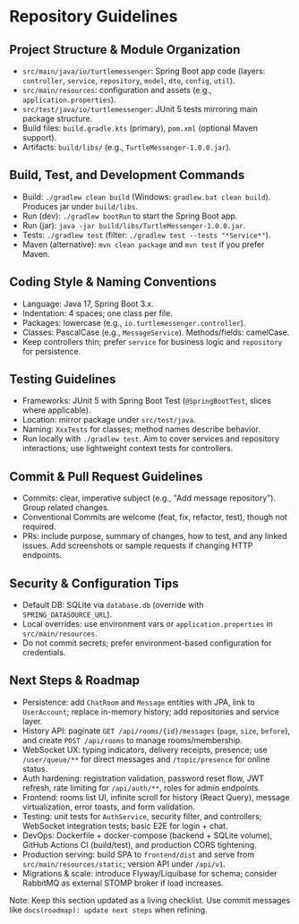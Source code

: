 # Repository Guidelines

## Project Structure & Module Organization
- `src/main/java/io/turtlemessenger`: Spring Boot app code (layers: `controller`, `service`, `repository`, `model`, `dto`, `config`, `util`).
- `src/main/resources`: configuration and assets (e.g., `application.properties`).
- `src/test/java/io/turtlemessenger`: JUnit 5 tests mirroring main package structure.
- Build files: `build.gradle.kts` (primary), `pom.xml` (optional Maven support).
- Artifacts: `build/libs/` (e.g., `TurtleMessenger-1.0.0.jar`).

## Build, Test, and Development Commands
- Build: `./gradlew clean build` (Windows: `gradlew.bat clean build`). Produces jar under `build/libs`.
- Run (dev): `./gradlew bootRun` to start the Spring Boot app.
- Run (jar): `java -jar build/libs/TurtleMessenger-1.0.0.jar`.
- Tests: `./gradlew test` (filter: `./gradlew test --tests "*Service*"`).
- Maven (alternative): `mvn clean package` and `mvn test` if you prefer Maven.

## Coding Style & Naming Conventions
- Language: Java 17, Spring Boot 3.x.
- Indentation: 4 spaces; one class per file.
- Packages: lowercase (e.g., `io.turtlemessenger.controller`).
- Classes: PascalCase (e.g., `MessageService`). Methods/fields: camelCase.
- Keep controllers thin; prefer `service` for business logic and `repository` for persistence.

## Testing Guidelines
- Frameworks: JUnit 5 with Spring Boot Test (`@SpringBootTest`, slices where applicable).
- Location: mirror package under `src/test/java`.
- Naming: `XxxTests` for classes; method names describe behavior.
- Run locally with `./gradlew test`. Aim to cover services and repository interactions; use lightweight context tests for controllers.

## Commit & Pull Request Guidelines
- Commits: clear, imperative subject (e.g., "Add message repository"). Group related changes.
- Conventional Commits are welcome (feat, fix, refactor, test), though not required.
- PRs: include purpose, summary of changes, how to test, and any linked issues. Add screenshots or sample requests if changing HTTP endpoints.

## Security & Configuration Tips
- Default DB: SQLite via `database.db` (override with `SPRING_DATASOURCE_URL`).
- Local overrides: use environment vars or `application.properties` in `src/main/resources`.
- Do not commit secrets; prefer environment-based configuration for credentials.

## Next Steps & Roadmap
- Persistence: add `ChatRoom` and `Message` entities with JPA, link to `UserAccount`; replace in-memory history; add repositories and service layer.
- History API: paginate `GET /api/rooms/{id}/messages` (`page`, `size`, `before`), and create `POST /api/rooms` to manage rooms/membership.
- WebSocket UX: typing indicators, delivery receipts, presence; use `/user/queue/**` for direct messages and `/topic/presence` for online status.
- Auth hardening: registration validation, password reset flow, JWT refresh, rate limiting for `/api/auth/**`, roles for admin endpoints.
- Frontend: rooms list UI, infinite scroll for history (React Query), message virtualization, error toasts, and form validation.
- Testing: unit tests for `AuthService`, security filter, and controllers; WebSocket integration tests; basic E2E for login + chat.
- DevOps: Dockerfile + docker-compose (backend + SQLite volume), GitHub Actions CI (build/test), and production CORS tightening.
- Production serving: build SPA to `frontend/dist` and serve from `src/main/resources/static`; version API under `/api/v1`.
- Migrations & scale: introduce Flyway/Liquibase for schema; consider RabbitMQ as external STOMP broker if load increases.

Note: Keep this section updated as a living checklist. Use commit messages like `docs(roadmap): update next steps` when refining.
